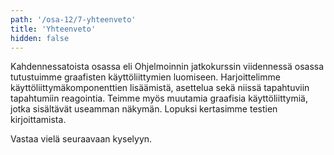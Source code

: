 ```yaml
---
path: '/osa-12/7-yhteenveto'
title: 'Yhteenveto'
hidden: false
---
```


Kahdennessatoista osassa eli Ohjelmoinnin jatkokurssin viidennessä osassa tutustuimme graafisten käyttöliittymien luomiseen. Harjoittelimme käyttöliittymäkomponenttien lisäämistä, asettelua sekä niissä tapahtuviin tapahtumiin reagointia. Teimme myös muutamia graafisia käyttöliittymiä, jotka sisältävät useamman näkymän. Lopuksi kertasimme testien kirjoittamista.

Vastaa vielä seuraavaan kyselyyn.

<quiz id='5c9dc51f244fe21455cc051e'></quiz>
